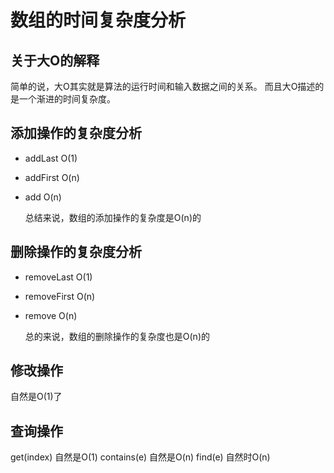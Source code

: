 # 数组的时间复杂度分析
## 关于大O的解释
简单的说，大O其实就是算法的运行时间和输入数据之间的关系。
而且大O描述的是一个渐进的时间复杂度。

## 添加操作的复杂度分析
- addLast O(1)
- addFirst O(n)
- add O(n)

    总结来说，数组的添加操作的复杂度是O(n)的

## 删除操作的复杂度分析
- removeLast O(1)
- removeFirst O(n)
- remove O(n)

    总的来说，数组的删除操作的复杂度也是O(n)的

## 修改操作
自然是O(1)了

## 查询操作
get(index) 自然是O(1)
contains(e) 自然是O(n)
find(e) 自然时O(n)



